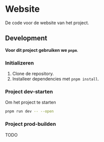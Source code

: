 # Website
De code voor de website van het project.

## Development
**Voor dit project gebruiken we `pnpm`**.

### Initializeren
1. Clone de repository.
2. Installeer dependencies met `pnpm install`.

### Project dev-starten
Om het project te starten
```bash
pnpm run dev -- --open
```

### Project prod-builden
TODO
